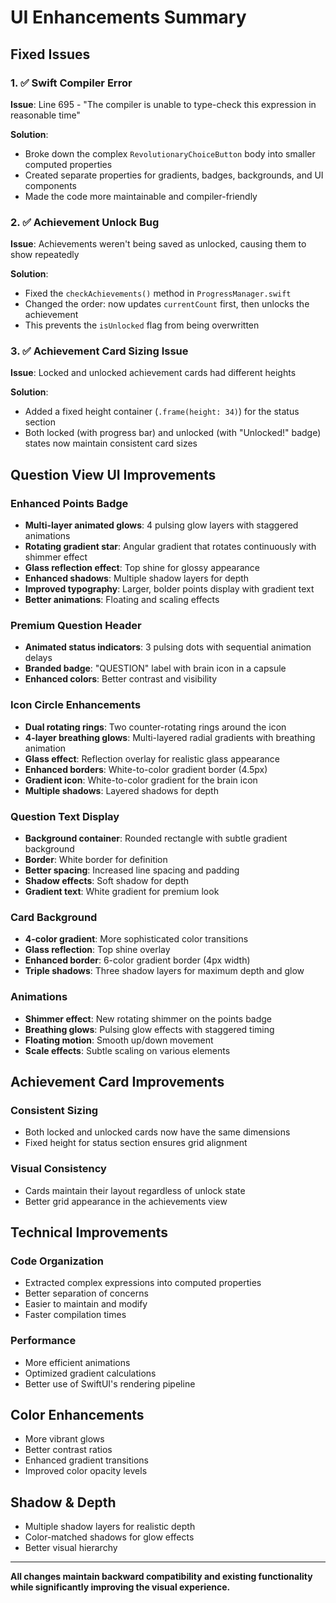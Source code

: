 # UI Enhancements Summary

## Fixed Issues

### 1. ✅ Swift Compiler Error
**Issue**: Line 695 - "The compiler is unable to type-check this expression in reasonable time"

**Solution**: 
- Broke down the complex `RevolutionaryChoiceButton` body into smaller computed properties
- Created separate properties for gradients, badges, backgrounds, and UI components
- Made the code more maintainable and compiler-friendly

### 2. ✅ Achievement Unlock Bug
**Issue**: Achievements weren't being saved as unlocked, causing them to show repeatedly

**Solution**:
- Fixed the `checkAchievements()` method in `ProgressManager.swift`
- Changed the order: now updates `currentCount` first, then unlocks the achievement
- This prevents the `isUnlocked` flag from being overwritten

### 3. ✅ Achievement Card Sizing Issue
**Issue**: Locked and unlocked achievement cards had different heights

**Solution**:
- Added a fixed height container (`.frame(height: 34)`) for the status section
- Both locked (with progress bar) and unlocked (with "Unlocked!" badge) states now maintain consistent card sizes

## Question View UI Improvements

### Enhanced Points Badge
- **Multi-layer animated glows**: 4 pulsing glow layers with staggered animations
- **Rotating gradient star**: Angular gradient that rotates continuously with shimmer effect
- **Glass reflection effect**: Top shine for glossy appearance
- **Enhanced shadows**: Multiple shadow layers for depth
- **Improved typography**: Larger, bolder points display with gradient text
- **Better animations**: Floating and scaling effects

### Premium Question Header
- **Animated status indicators**: 3 pulsing dots with sequential animation delays
- **Branded badge**: "QUESTION" label with brain icon in a capsule
- **Enhanced colors**: Better contrast and visibility

### Icon Circle Enhancements
- **Dual rotating rings**: Two counter-rotating rings around the icon
- **4-layer breathing glows**: Multi-layered radial gradients with breathing animation
- **Glass effect**: Reflection overlay for realistic glass appearance
- **Enhanced borders**: White-to-color gradient border (4.5px)
- **Gradient icon**: White-to-color gradient for the brain icon
- **Multiple shadows**: Layered shadows for depth

### Question Text Display
- **Background container**: Rounded rectangle with subtle gradient background
- **Border**: White border for definition
- **Better spacing**: Increased line spacing and padding
- **Shadow effects**: Soft shadow for depth
- **Gradient text**: White gradient for premium look

### Card Background
- **4-color gradient**: More sophisticated color transitions
- **Glass reflection**: Top shine overlay
- **Enhanced border**: 6-color gradient border (4px width)
- **Triple shadows**: Three shadow layers for maximum depth and glow

### Animations
- **Shimmer effect**: New rotating shimmer on the points badge
- **Breathing glows**: Pulsing glow effects with staggered timing
- **Floating motion**: Smooth up/down movement
- **Scale effects**: Subtle scaling on various elements

## Achievement Card Improvements

### Consistent Sizing
- Both locked and unlocked cards now have the same dimensions
- Fixed height for status section ensures grid alignment

### Visual Consistency
- Cards maintain their layout regardless of unlock state
- Better grid appearance in the achievements view

## Technical Improvements

### Code Organization
- Extracted complex expressions into computed properties
- Better separation of concerns
- Easier to maintain and modify
- Faster compilation times

### Performance
- More efficient animations
- Optimized gradient calculations
- Better use of SwiftUI's rendering pipeline

## Color Enhancements
- More vibrant glows
- Better contrast ratios
- Enhanced gradient transitions
- Improved color opacity levels

## Shadow & Depth
- Multiple shadow layers for realistic depth
- Color-matched shadows for glow effects
- Better visual hierarchy

---

**All changes maintain backward compatibility and existing functionality while significantly improving the visual experience.**
